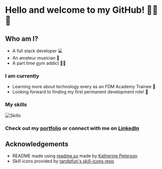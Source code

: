 # Hello and welcome to my GitHub! 🎉🥳🎉


## Who am I?
- A full stack developer 💻 
- An amateur musician 🎸  
- A part time gym addict 💪🏻

### I am currently
- Learning more about technology every as an FDM Academy Trainee 🧠
- Looking forward to finding my first permanent development role! 💼

### My skills
![Skills](https://skillicons.dev/icons?i=html,css,sass,js,react,nodejs,express,java,mysql,selenium,aws,linux,nginx)

### Check out my [portfolio](https://keithryanorourke.dev) or connect with me on [LinkedIn](https://linked.com/in/keith-ryan-orourke)

## Acknowledgements

 - README made using [readme.so](https://readme.so) made by [Katherine Peterson](https://katherinempeterson.com/)
 - Skill icons provided by [tandpfun's skill-icons repo](https://github.com/tandpfun/skill-icons#icons-list)
